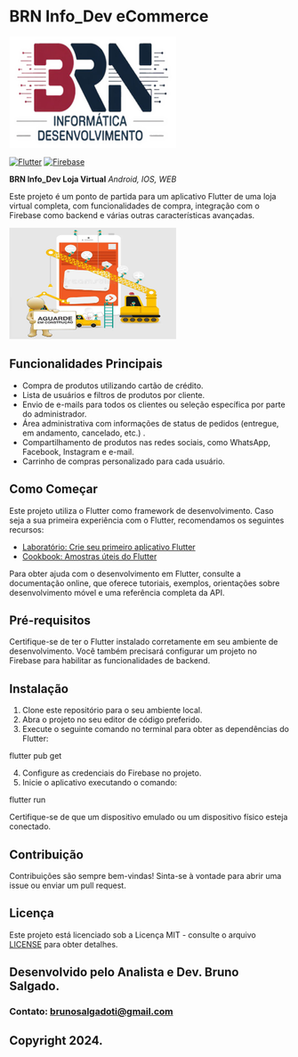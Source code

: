 # BRN Info_Dev eCommerce

<img src="assets/images/brnInfoDev.png" alt="Em Construção" style="width: 300px; height: 200px;">

[![Flutter](https://img.shields.io/badge/Flutter-3.35.1-blue)](https://flutter.dev/)
[![Firebase](https://img.shields.io/badge/Firebase-14.11.1-yellow)](https://firebase.google.com/)

**BRN Info_Dev Loja Virtual**
*Android, IOS, WEB*

Este projeto é um ponto de partida para um aplicativo Flutter de uma loja virtual completa, com
funcionalidades de compra, integração com o Firebase como backend e várias outras características
avançadas.

<img src="assets/images/emConstrucaoGitHub.png" alt="Em Construção" style="width: 300px; height: 200px;">

## Funcionalidades Principais

- Compra de produtos utilizando cartão de crédito.
- Lista de usuários e filtros de produtos por cliente.
- Envio de e-mails para todos os clientes ou seleção específica por parte do administrador.
- Área administrativa com informações de status de pedidos (entregue, em andamento, cancelado, etc.)
  .
- Compartilhamento de produtos nas redes sociais, como WhatsApp, Facebook, Instagram e e-mail.
- Carrinho de compras personalizado para cada usuário.

## Como Começar

Este projeto utiliza o Flutter como framework de desenvolvimento. Caso seja a sua primeira
experiência com o Flutter, recomendamos os seguintes recursos:

- [Laboratório: Crie seu primeiro aplicativo Flutter](https://docs.flutter.dev/get-started/codelab)
- [Cookbook: Amostras úteis do Flutter](https://docs.flutter.dev/cookbook)

Para obter ajuda com o desenvolvimento em Flutter, consulte a documentação online, que oferece
tutoriais, exemplos, orientações sobre desenvolvimento móvel e uma referência completa da API.

## Pré-requisitos

Certifique-se de ter o Flutter instalado corretamente em seu ambiente de desenvolvimento. Você
também precisará configurar um projeto no Firebase para habilitar as funcionalidades de backend.

## Instalação

1. Clone este repositório para o seu ambiente local.
2. Abra o projeto no seu editor de código preferido.
3. Execute o seguinte comando no terminal para obter as dependências do Flutter:

flutter pub get

4. Configure as credenciais do Firebase no projeto.
5. Inicie o aplicativo executando o comando:

flutter run

Certifique-se de que um dispositivo emulado ou um dispositivo físico esteja conectado.

## Contribuição

Contribuições são sempre bem-vindas! Sinta-se à vontade para abrir uma issue ou enviar um pull
request.

## Licença

Este projeto está licenciado sob a Licença MIT - consulte o arquivo [LICENSE](./docs/LICENSE) para obter
detalhes.

## Desenvolvido pelo Analista e Dev. Bruno Salgado.
### Contato: brunosalgadoti@gmail.com
## Copyright 2024.
